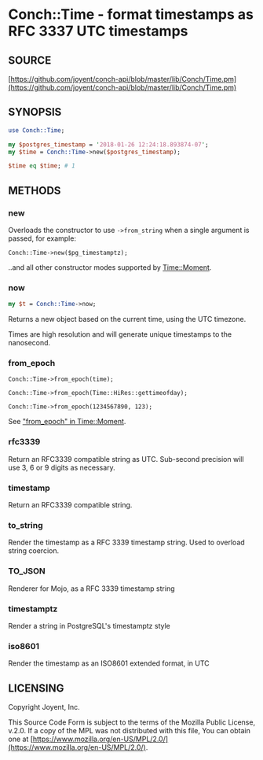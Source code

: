 # Conch::Time - format timestamps as RFC 3337 UTC timestamps

## SOURCE

[https://github.com/joyent/conch-api/blob/master/lib/Conch/Time.pm](https://github.com/joyent/conch-api/blob/master/lib/Conch/Time.pm)

## SYNOPSIS

```perl
use Conch::Time;

my $postgres_timestamp = '2018-01-26 12:24:18.893874-07';
my $time = Conch::Time->new($postgres_timestamp);

$time eq $time; # 1
```

## METHODS

### new

Overloads the constructor to use `->from_string` when a single argument is passed, for example:

```
Conch::Time->new($pg_timestamptz);
```

..and all other constructor modes supported by [Time::Moment](https://metacpan.org/pod/Time%3A%3AMoment).

### now

```perl
my $t = Conch::Time->now;
```

Returns a new object based on the current time, using the UTC timezone.

Times are high resolution and will generate unique timestamps to the
nanosecond.

### from\_epoch

```
Conch::Time->from_epoch(time);

Conch::Time->from_epoch(Time::HiRes::gettimeofday);

Conch::Time->from_epoch(1234567890, 123);
```

See ["from\_epoch" in Time::Moment](https://metacpan.org/pod/Time%3A%3AMoment#from_epoch).

### rfc3339

Return an RFC3339 compatible string as UTC.
Sub-second precision will use 3, 6 or 9 digits as necessary.

### timestamp

Return an RFC3339 compatible string.

### to\_string

Render the timestamp as a RFC 3339 timestamp string. Used to
overload string coercion.

### TO\_JSON

Renderer for Mojo, as a RFC 3339 timestamp string

### timestamptz

Render a string in PostgreSQL's timestamptz style

### iso8601

Render the timestamp as an ISO8601 extended format, in UTC

## LICENSING

Copyright Joyent, Inc.

This Source Code Form is subject to the terms of the Mozilla Public License,
v.2.0. If a copy of the MPL was not distributed with this file, You can obtain
one at [https://www.mozilla.org/en-US/MPL/2.0/](https://www.mozilla.org/en-US/MPL/2.0/).
